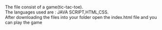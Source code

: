 The file consist of a game(tic-tac-toe).
<br>
The languages used are : JAVA SCRIPT,HTML,CSS.
<br>
 After downloading the files into your folder open the index.html file and you can play the game
